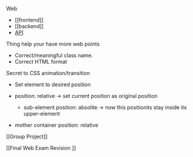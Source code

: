 Web
+ [[frontend]]
+ [[backend]]
+ [API](https://www.facebook.com/groups/j2team.community/permalink/2251741005158007/)

Thing help your have more web points
+ Correct/meaningful class name. 
+ Correct HTML format

Secret to CSS animation/transition
+ Set element to desired position

+ position: relative -> set current position as original position
	+ sub-element position: absolite -> now this positionits stay inside its upper-element
+ mother container position: relative

[[Group Project]]

[[Final Web Exam Revision ]]
